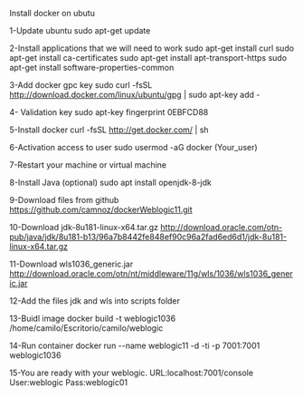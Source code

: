 Install docker on ubutu

1-Update ubuntu
sudo apt-get update

2-Install applications that we will need to work
sudo apt-get install curl
sudo apt-get install ca-certificates
sudo apt-get install apt-transport-https
sudo apt-get install software-properties-common

3-Add docker gpc key
sudo curl -fsSL http://download.docker.com/linux/ubuntu/gpg | sudo apt-key add -

4- Validation key
sudo apt-key fingerprint 0EBFCD88

5-Install docker
curl -fsSL http://get.docker.com/ | sh

6-Activation access to user
sudo usermod -aG docker (Your_user)

7-Restart your machine or virtual machine

8-Install Java (optional)
sudo apt install openjdk-8-jdk

9-Download files from github
https://github.com/camnoz/dockerWeblogic11.git

10-Download jdk-8u181-linux-x64.tar.gz
http://download.oracle.com/otn-pub/java/jdk/8u181-b13/96a7b8442fe848ef90c96a2fad6ed6d1/jdk-8u181-linux-x64.tar.gz

11-Download wls1036_generic.jar
http://download.oracle.com/otn/nt/middleware/11g/wls/1036/wls1036_generic.jar

12-Add the files jdk and wls into scripts folder

13-Buidl image
docker build -t weblogic1036 /home/camilo/Escritorio/camilo/weblogic

14-Run container
docker run --name weblogic11 -d -ti -p 7001:7001 weblogic1036

15-You are ready with your weblogic.
URL:localhost:7001/console
User:weblogic
Pass:weblogic01
